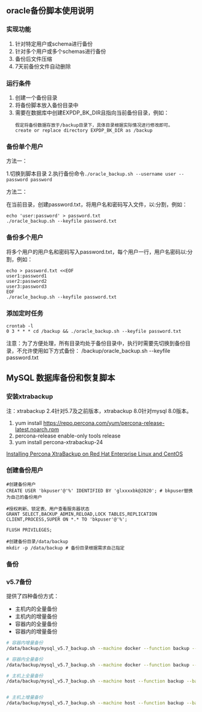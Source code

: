 
## oracle备份脚本使用说明

### 实现功能

1. 针对特定用户或schema进行备份
2. 针对多个用户或多个schemas进行备份
3. 备份后文件压缩
4. 7天前备份文件自动删除

### 运行条件

1. 创建一个备份目录
2. 将备份脚本放入备份目录中
3. 需要在数据库中创建EXPDP_BK_DIR且指向当前备份目录，例如：
   ```
   假定将备份数据存放于/backup目录下，具体目录根据实际情况进行修改即可。
   create or replace directory EXPDP_BK_DIR as /backup
   ```
### 备份单个用户

方法一：

1.切换到脚本目录
2.执行备份命令`./oracle_backup.sh --username user --password password`

方法二：

在当前目录，创建password.txt，将用户名和密码写入文件，以:分割，例如：
```
echo 'user:password' > password.txt
./oracle_backup.sh --keyfile password.txt
```

### 备份多个用户

将多个用户的用户名和密码写入password.txt，每个用户一行，用户名密码以:分割，例如：
```
echo > password.txt <<EOF
user1:password1
user2:password2
user3:password3
EOF
./oracle_backup.sh --keyfile password.txt
```

### 添加定时任务

```
crontab -l
0 3 * * * cd /backup && ./oracle_backup.sh --keyfile password.txt
```
注意：为了方便处理，所有目录均处于备份目录中，执行时需要先切换到备份目录，不允许使用如下方式备份：
/backup/oracle_backup.sh --keyfile password.txt


## MySQL 数据库备份和恢复脚本

### 安装xtrabackup

注：xtrabackup 2.4针对5.7及之前版本，xtrabackup 8.0针对mysql 8.0版本。

1. yum install https://repo.percona.com/yum/percona-release-latest.noarch.rpm
2. percona-release enable-only tools release
3. yum install percona-xtrabackup-24

[Installing Percona XtraBackup on Red Hat Enterprise Linux and CentOS](https://www.percona.com/doc/percona-xtrabackup/2.4/installation/yum_repo.html)

### 创建备份用户

```shell
#创建备份用户
CREATE USER 'bkpuser'@'%' IDENTIFIED BY 'glxxxxbk@2020'; # bkpuser替换为自己的备份用户

#授权刷新、锁定表、用户查看服务器状态
GRANT SELECT,BACKUP_ADMIN,RELOAD,LOCK TABLES,REPLICATION CLIENT,PROCESS,SUPER ON *.* TO 'bkpuser'@'%'; 

FLUSH PRIVILEGES;

#创建备份目录/data/backup
mkdir -p /data/backup # 备份目录根据需求自己指定
```

### 备份
### v5.7备份

提供了四种备份方式：
 
- 主机内的全量备份
- 主机内的增量备份
- 容器内的全量备份
- 容器内的增量备份

```bash
# 容器内增量备份 
/data/backup/mysql_v5.7_backup.sh --machine docker --function backup --backup_type auto --username root --password xxxx --conf /etc/mysql/mysql.conf.d/my.user.cnf --backup_folder /data/backup --docker_used confluence-mysql >> /data/backup/backup.log 2>&1

# 容器内全量备份
/data/backup/mysql_v5.7_backup.sh --machine docker --function backup --backup_type manual --username root --password xxxx --conf /etc/mysql/mysql.conf.d/my.user.cnf --backup_folder /data/backup --docker_used confluence-mysql

# 主机上全量备份
/data/backup/mysql_v5.7_backup.sh --machine host --function backup --backup_type manual --username root --password xxxx --conf /etc/mysql/mysql.conf.d/my.user.cnf --backup_folder /data/backup >> /data/backup/backup.log 2>&1


# 主机上增量备份
/data/backup/mysql_v5.7_backup.sh --machine host --function backup --backup_type auto --username root --password xxxx --conf /etc/mysql/mysql.conf.d/my.user.cnf --backup_folder /data/backup >> /data/backup/backup.log 2>&1
```
